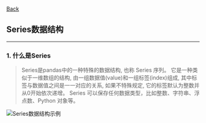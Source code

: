 [Back](README.md)

## Series数据结构

<hr>

### 1. 什么是Series

>Series是pandas中的一种特殊的数据结构, 也称 Series 序列。 它是一种类似于一维数组的结构, 由一组数据值(value)和一组标签(index)组成, 其中标签与数据值之间是一一对应的关系, 如果不特殊规定, 它的标签默认为整数并从0开始依次递增。
Series 可以保存任何数据类型，比如整数、字符串、浮点数、Python 对象等。

![Series数据结构示例](https://upload-images.jianshu.io/upload_images/12347236-139d433ea172b325.png?imageMogr2/auto-orient/strip%7CimageView2/2/w/1240)
